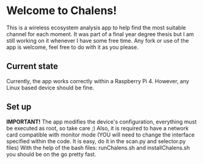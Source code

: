 # Welcome to Chalens!

This is a wireless ecosystem analysis app to help find the most suitable channel for each moment. It was part of a final year degree thesis but I am still working on it whenever I have some free time. Any fork or use of the app is welcome, feel free to do with it as you please.


## Current state

Currently, the app works correctly within a Raspberry Pi 4. However, any Linux based device should be fine.


## Set up
**IMPORTANT!** The app modifies the device's configuration, everything must be executed as root, so take care ;) Also, it is required to have a network card compatible with monitor mode (YOU will need to change the interface specified within the code. It is easy, do it in the scan.py and selector.py files)
With the help of the bash files: runChalens.sh and installChalens.sh you should be on the go pretty fast. 
